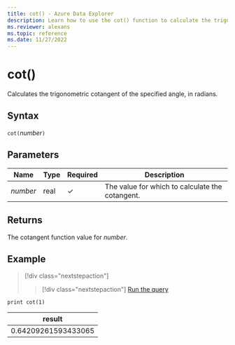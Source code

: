 ```yaml
---
title: cot() - Azure Data Explorer
description: Learn how to use the cot() function to calculate the trigonometric cotangent of the specified angle in radians.
ms.reviewer: alexans
ms.topic: reference
ms.date: 11/27/2022
---
```

# cot()

Calculates the trigonometric cotangent of the specified angle, in radians.

## Syntax

`cot(`*number*`)`

## Parameters

| Name | Type | Required | Description |
|--|--|--|--|
| *number* | real | &check; | The value for which to calculate the cotangent. |

## Returns

The cotangent function value for *number*.

## Example

> [!div class="nextstepaction"]
> > [!div class="nextstepaction"]
> <a href="https://dataexplorer.azure.com/clusters/help/databases/Samples?query=H4sIAAAAAAAAAysoyswrUUjOL9Ew1AQA9l3LZAwAAAA=" target="_blank">Run the query</a>

```kusto
print cot(1)
```

|result|
|--|
|0.64209261593433065|
